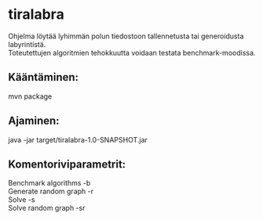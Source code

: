 ﻿tiralabra
=========

Ohjelma löytää lyhimmän polun tiedostoon tallennetusta tai generoidusta labyrintistä.  
Toteutettujen algoritmien tehokkuutta voidaan testata benchmark-moodissa.


Kääntäminen:
------------
mvn package


Ajaminen:
---------
java -jar target/tiralabra-1.0-SNAPSHOT.jar


Komentoriviparametrit:
-----------
Benchmark algorithms     -b <width> <height> <freq> <iterations>  
Generate random graph    -r <width> <height> <freq>  
Solve                    -s <filename>  
Solve random graph       -sr <width> <height> <freq>  